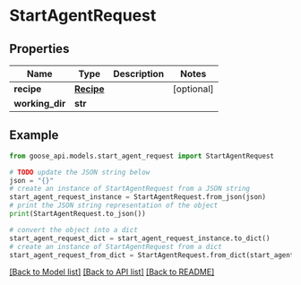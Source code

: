 # StartAgentRequest


## Properties

Name | Type | Description | Notes
------------ | ------------- | ------------- | -------------
**recipe** | [**Recipe**](Recipe.md) |  | [optional] 
**working_dir** | **str** |  | 

## Example

```python
from goose_api.models.start_agent_request import StartAgentRequest

# TODO update the JSON string below
json = "{}"
# create an instance of StartAgentRequest from a JSON string
start_agent_request_instance = StartAgentRequest.from_json(json)
# print the JSON string representation of the object
print(StartAgentRequest.to_json())

# convert the object into a dict
start_agent_request_dict = start_agent_request_instance.to_dict()
# create an instance of StartAgentRequest from a dict
start_agent_request_from_dict = StartAgentRequest.from_dict(start_agent_request_dict)
```
[[Back to Model list]](../README.md#documentation-for-models) [[Back to API list]](../README.md#documentation-for-api-endpoints) [[Back to README]](../README.md)


